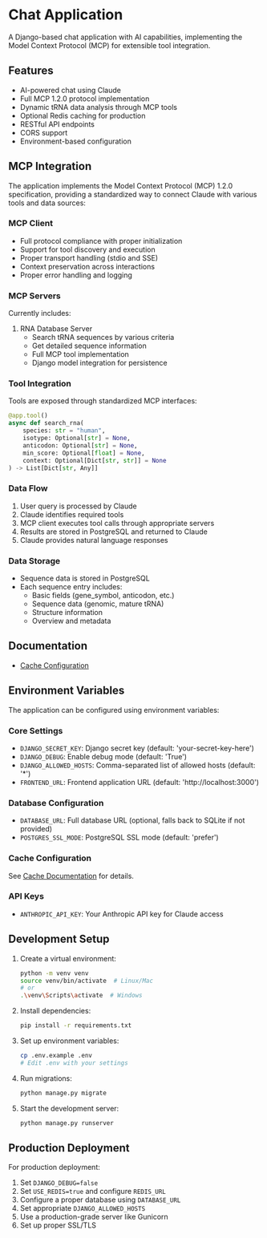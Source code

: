 # Chat Application

A Django-based chat application with AI capabilities, implementing the Model Context Protocol (MCP) for extensible tool integration.

## Features

- AI-powered chat using Claude
- Full MCP 1.2.0 protocol implementation
- Dynamic tRNA data analysis through MCP tools
- Optional Redis caching for production
- RESTful API endpoints
- CORS support
- Environment-based configuration

## MCP Integration

The application implements the Model Context Protocol (MCP) 1.2.0 specification, providing a standardized way to connect Claude with various tools and data sources:

### MCP Client
- Full protocol compliance with proper initialization
- Support for tool discovery and execution
- Proper transport handling (stdio and SSE)
- Context preservation across interactions
- Proper error handling and logging

### MCP Servers
Currently includes:

1. RNA Database Server
   - Search tRNA sequences by various criteria
   - Get detailed sequence information
   - Full MCP tool implementation
   - Django model integration for persistence

### Tool Integration
Tools are exposed through standardized MCP interfaces:

```python
@app.tool()
async def search_rna(
    species: str = "human",
    isotype: Optional[str] = None,
    anticodon: Optional[str] = None,
    min_score: Optional[float] = None,
    context: Optional[Dict[str, str]] = None
) -> List[Dict[str, Any]]
```

### Data Flow
1. User query is processed by Claude
2. Claude identifies required tools
3. MCP client executes tool calls through appropriate servers
4. Results are stored in PostgreSQL and returned to Claude
5. Claude provides natural language responses

### Data Storage
- Sequence data is stored in PostgreSQL
- Each sequence entry includes:
  - Basic fields (gene_symbol, anticodon, etc.)
  - Sequence data (genomic, mature tRNA)
  - Structure information
  - Overview and metadata

## Documentation

- [Cache Configuration](docs/CACHE.md)

## Environment Variables

The application can be configured using environment variables:

### Core Settings
- `DJANGO_SECRET_KEY`: Django secret key (default: 'your-secret-key-here')
- `DJANGO_DEBUG`: Enable debug mode (default: 'True')
- `DJANGO_ALLOWED_HOSTS`: Comma-separated list of allowed hosts (default: '*')
- `FRONTEND_URL`: Frontend application URL (default: 'http://localhost:3000')

### Database Configuration
- `DATABASE_URL`: Full database URL (optional, falls back to SQLite if not provided)
- `POSTGRES_SSL_MODE`: PostgreSQL SSL mode (default: 'prefer')

### Cache Configuration
See [Cache Documentation](docs/CACHE.md) for details.

### API Keys
- `ANTHROPIC_API_KEY`: Your Anthropic API key for Claude access

## Development Setup

1. Create a virtual environment:
   ```bash
   python -m venv venv
   source venv/bin/activate  # Linux/Mac
   # or
   .\venv\Scripts\activate  # Windows
   ```

2. Install dependencies:
   ```bash
   pip install -r requirements.txt
   ```

3. Set up environment variables:
   ```bash
   cp .env.example .env
   # Edit .env with your settings
   ```

4. Run migrations:
   ```bash
   python manage.py migrate
   ```

5. Start the development server:
   ```bash
   python manage.py runserver
   ```

## Production Deployment

For production deployment:

1. Set `DJANGO_DEBUG=false`
2. Set `USE_REDIS=true` and configure `REDIS_URL`
3. Configure a proper database using `DATABASE_URL`
4. Set appropriate `DJANGO_ALLOWED_HOSTS`
5. Use a production-grade server like Gunicorn
6. Set up proper SSL/TLS